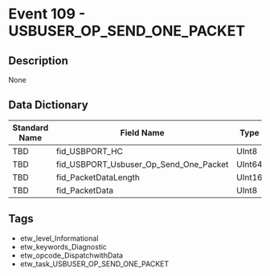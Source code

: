 # Event 109 - USBUSER_OP_SEND_ONE_PACKET

## Description
None

## Data Dictionary
|Standard Name|Field Name|Type|Description|Sample Value|
|---|---|---|---|---|
|TBD|fid_USBPORT_HC|UInt8|None|`None`|
|TBD|fid_USBPORT_Usbuser_Op_Send_One_Packet|UInt64|None|`None`|
|TBD|fid_PacketDataLength|UInt16|None|`None`|
|TBD|fid_PacketData|UInt8|None|`None`|

## Tags
* etw_level_Informational
* etw_keywords_Diagnostic
* etw_opcode_DispatchwithData
* etw_task_USBUSER_OP_SEND_ONE_PACKET